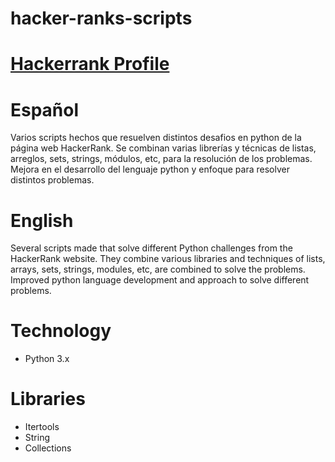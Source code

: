 # hacker-ranks-scripts

# [Hackerrank Profile](https://www.hackerrank.com/celes_vi)

# Español
Varios scripts hechos que resuelven distintos desafios en python de la página web HackerRank. Se combinan varias librerías y técnicas de listas, arreglos, sets, 
strings, módulos, etc, para la resolución de los problemas. Mejora en el desarrollo del lenguaje python y enfoque para resolver distintos problemas.

# English
Several scripts made that solve different Python challenges from the HackerRank website. They combine various libraries and techniques of lists, arrays, sets, 
strings, modules, etc, are combined to solve the problems. Improved python language development and approach to solve different problems.

# Technology
* Python 3.x

# Libraries
* Itertools
* String
* Collections


